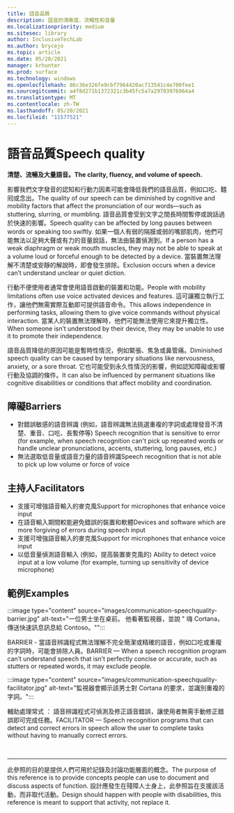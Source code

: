 ```yaml
---
title: 語音品質
description: 語音的清晰度、流暢性和音量
ms.localizationpriority: medium
ms.sitesec: library
author: InclusiveTechLab
ms.author: brycejo
ms.topic: article
ms.date: 05/20/2021
manager: krhunter
ms.prod: surface
ms.technology: windows
ms.openlocfilehash: 86c36e326fe9cbf7964420ac713541c4e700fee1
ms.sourcegitcommit: a4f8d271b1372321c3b45fc5a7a29703976964a4
ms.translationtype: MT
ms.contentlocale: zh-TW
ms.lasthandoff: 05/20/2021
ms.locfileid: "11577521"
---
```

# <a name="speech-quality"></a><span data-ttu-id="95d39-103">語音品質</span><span class="sxs-lookup"><span data-stu-id="95d39-103">Speech quality</span></span>

**<span data-ttu-id="95d39-104">清楚、流暢及大量語音。</span><span class="sxs-lookup"><span data-stu-id="95d39-104">The clarity, fluency, and volume of speech.</span></span>**

<span data-ttu-id="95d39-105">影響我們文字發音的認知和行動力因素可能會降低我們的語音品質，例如口吃、囏囘或念出。</span><span class="sxs-lookup"><span data-stu-id="95d39-105">The quality of our speech can be diminished by cognitive and mobility factors that affect the pronunciation of our words—such as stuttering, slurring, or mumbling.</span></span> <span data-ttu-id="95d39-106">語音品質會受到文字之間長時間暫停或說話過於快速的影響。</span><span class="sxs-lookup"><span data-stu-id="95d39-106">Speech quality can be affected by long pauses between words or speaking too swiftly.</span></span> <span data-ttu-id="95d39-107">如果一個人有弱的隔膜或弱的嘴部肌肉，他們可能無法以足夠大聲或有力的音量說話，無法由裝置偵測到。</span><span class="sxs-lookup"><span data-stu-id="95d39-107">If a person has a weak diaphragm or weak mouth muscles, they may not be able to speak at a volume loud or forceful enough to be detected by a device.</span></span> <span data-ttu-id="95d39-108">當裝置無法理解不清楚或安靜的解說時，即會發生排除。</span><span class="sxs-lookup"><span data-stu-id="95d39-108">Exclusion occurs when a device can’t understand unclear or quiet diction.</span></span>

<span data-ttu-id="95d39-109">行動不便使用者通常會使用語音啟動的裝置和功能。</span><span class="sxs-lookup"><span data-stu-id="95d39-109">People with mobility limitations often use voice activated devices and features.</span></span> <span data-ttu-id="95d39-110">這可讓獨立執行工作，讓他們無需實際互動即可提供語音命令。</span><span class="sxs-lookup"><span data-stu-id="95d39-110">This allows independence in performing tasks, allowing them to give voice commands without physical interaction.</span></span> <span data-ttu-id="95d39-111">當某人的裝置無法理解時，他們可能無法使用它來提升獨立性。</span><span class="sxs-lookup"><span data-stu-id="95d39-111">When someone isn’t understood by their device, they may be unable to use it to promote their independence.</span></span>

<span data-ttu-id="95d39-112">語音品質降低的原因可能是暫時性情況，例如緊張、焦急或鼻管痛。</span><span class="sxs-lookup"><span data-stu-id="95d39-112">Diminished speech quality can be caused by temporary situations like nervousness, anxiety, or a sore throat.</span></span> <span data-ttu-id="95d39-113">它也可能受到永久性情況的影響，例如認知障礙或影響行動及協調的條件。</span><span class="sxs-lookup"><span data-stu-id="95d39-113">It can also be influenced by permanent situations like cognitive disabilities or conditions that affect mobility and coordination.</span></span>

## <a name="barriers"></a><span data-ttu-id="95d39-114">障礙</span><span class="sxs-lookup"><span data-stu-id="95d39-114">Barriers</span></span>
* <span data-ttu-id="95d39-115">對錯誤敏感的語音辨識 (例如，語音辨識無法挑選重複的字詞或處理發音不清楚、重音、口吃、長暫停等) </span><span class="sxs-lookup"><span data-stu-id="95d39-115">Speech recognition that is sensitive to error (for example, when speech recognition can't pick up repeated words or handle unclear pronunciations, accents, stuttering, long pauses, etc.)</span></span>
* <span data-ttu-id="95d39-116">無法選取低音量或語音力量的語音辨識</span><span class="sxs-lookup"><span data-stu-id="95d39-116">Speech recognition that is not able to pick up low volume or force of voice</span></span>

## <a name="facilitators"></a><span data-ttu-id="95d39-117">主持人</span><span class="sxs-lookup"><span data-stu-id="95d39-117">Facilitators</span></span>
* <span data-ttu-id="95d39-118">支援可增強語音輸入的麥克風</span><span class="sxs-lookup"><span data-stu-id="95d39-118">Support for microphones that enhance voice input</span></span>
* <span data-ttu-id="95d39-119">在語音輸入期間較能避免錯誤的裝置和軟體</span><span class="sxs-lookup"><span data-stu-id="95d39-119">Devices and software which are more forgiving of errors during speech input</span></span>
* <span data-ttu-id="95d39-120">支援可增強語音輸入的麥克風</span><span class="sxs-lookup"><span data-stu-id="95d39-120">Support for microphones that enhance voice input</span></span>
* <span data-ttu-id="95d39-121">以低音量偵測語音輸入 (例如，提高裝置麥克風的) </span><span class="sxs-lookup"><span data-stu-id="95d39-121">Ability to detect voice input at a low volume (for example, turning up sensitivity of device microphone)</span></span>

## <a name="examples"></a><span data-ttu-id="95d39-122">範例</span><span class="sxs-lookup"><span data-stu-id="95d39-122">Examples</span></span>

:::image type="content" source="images/communication-speechquality-barrier.jpg" alt-text="一位男士坐在桌前。 他看著監視器，並說 &quot; 嗨 Cortana，傳送快速訊息訊息給 Contoso。&quot;":::

<span data-ttu-id="95d39-125">BARRIER - 當語音辨識程式無法理解不完全簡潔或精確的語音，例如口吃或重複的字詞時，可能會排除人員。</span><span class="sxs-lookup"><span data-stu-id="95d39-125">BARRIER — When a speech recognition program can’t understand speech that isn’t perfectly concise or accurate, such as stutters or repeated words, it may exclude people.</span></span> 

:::image type="content" source="images/communication-speechquality-facilitator.jpg" alt-text="監視器會顯示該男士對 Cortana 的要求，並識別重複的字詞。":::

<span data-ttu-id="95d39-127">輔助處理常式 ： 語音辨識程式可偵測及修正語音錯誤，讓使用者無需手動修正錯誤即可完成任務。</span><span class="sxs-lookup"><span data-stu-id="95d39-127">FACILITATOR — Speech recognition programs that can detect and correct errors in speech allow the user to complete tasks without having to manually correct errors.</span></span>

&nbsp;

[comment]: # (頁腳語句)
___
<span data-ttu-id="95d39-129">此參照的目的是提供人們可用於記錄及討論功能層面的概念。</span><span class="sxs-lookup"><span data-stu-id="95d39-129">The purpose of this reference is to provide concepts people can use to document and discuss aspects of function.</span></span> <span data-ttu-id="95d39-130">設計應發生在殘障人士身上，此參照旨在支援該活動，而非取代活動。</span><span class="sxs-lookup"><span data-stu-id="95d39-130">Design should happen with people with disabilities, this reference is meant to support that activity, not replace it.</span></span> 